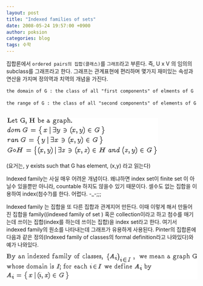 ```yaml
---
layout: post
title: "Indexed families of sets"
date: 2008-05-24 19:57:00 +0900
author: poksion
categories: blog
tags: 수학
---
```


집합론에서 ```ordered pairs의 집합(클래스)```를 ```그래프```라고 부른다. 즉, U x V 의 임의의 subclass를 그래프라고 한다. 그래프는 관계표현에 편리하며 몇가지 재미있는 속성과 연산을 가지며 정의역과 치역의 개념을 가진다.

```
the domain of G : the class of all "first components" of elments of G

the range of G : the class of all "second components" of elements of G
```


<br/>
<img src="/assets/img/post/graph-domain-range.gif" />

(요거는, y exists such that G has element, (x,y) 라고 읽는다)


Indexed family는 사실 매우 어려운 개념이다. 왜냐하면 index set이 finite set 이 아닐수 있을뿐만 아니라, countable 하지도 않을수 있기 때문이다. 셀수도 없는 집합을 이용하여 index(첨수?)를 한다. 어렵다. -_-;;;

Indexed family 는 집합을 또 다른 집합과 관계지어 만든다. 이때 이렇게 해서 만들어진 집합을 family((indexed family of set ) 혹은 collection이라고 하고 첨수를 매기는데 쓰이는 집합(index를 하는데 쓰이는 집합)을 index set라고 한다. 여기서 indexed family의 원소를 나타내는데 그래프가 유용하게 사용된다. Pinter의 집합론에 다음과 같은 정의(Indexed family of classes의 formal definition라고 나와있다)와 예가 나와있다.

<img src="/assets/img/post/indexed-family.gif" />

